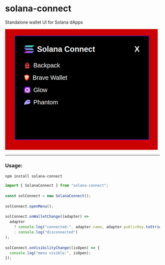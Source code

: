 # solana-connect
Standalone wallet UI for Solana dApps

![wallet menu](assets/menu.png)

---

### Usage:
```
npm install solana-connect
```

```typescript
import { SolanaConnect } from "solana-connect";

const solConnect = new SolanaConnect();

solConnect.openMenu();

solConnect.onWalletChange((adapter) =>
  adapter
    ? console.log("connected:", adapter.name, adapter.publicKey.toString())
    : console.log("disconnected")
);

solConnect.onVisibilityChange((isOpen) => {
  console.log("menu visible:", isOpen);
});
```
